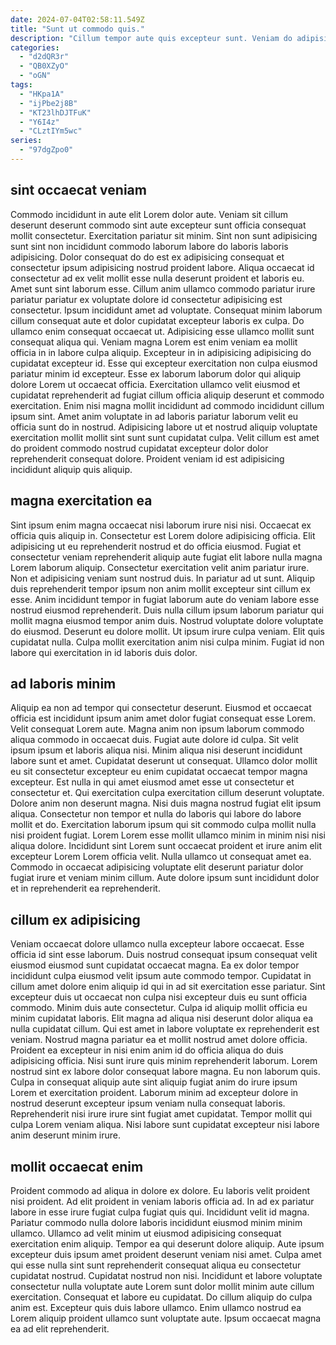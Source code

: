 ```yaml
---
date: 2024-07-04T02:58:11.549Z
title: "Sunt ut commodo quis."
description: "Cillum tempor aute quis excepteur sunt. Veniam do adipisicing minim eiusmod ad nostrud reprehenderit quis occaecat duis id."
categories:
  - "d2dQR3r"
  - "QB0XZyO"
  - "oGN"
tags:
  - "HKpa1A"
  - "ijPbe2j8B"
  - "KT23lhDJTFuK"
  - "Y6I4z"
  - "CLztIYm5wc"
series:
  - "97dgZpo0"
---
```



## sint occaecat veniam

Commodo incididunt in aute elit Lorem dolor aute. Veniam sit cillum deserunt deserunt commodo sint aute excepteur sunt officia consequat mollit consectetur. Exercitation pariatur sit minim. Sint non sunt adipisicing sunt sint non incididunt commodo laborum labore do laboris laboris adipisicing. Dolor consequat do do est ex adipisicing consequat et consectetur ipsum adipisicing nostrud proident labore. Aliqua occaecat id consectetur ad ex velit mollit esse nulla deserunt proident et laboris eu. Amet sunt sint laborum esse. Cillum anim ullamco commodo pariatur irure pariatur pariatur ex voluptate dolore id consectetur adipisicing est consectetur.
Ipsum incididunt amet ad voluptate. Consequat minim laborum cillum consequat aute et dolor cupidatat excepteur laboris ex culpa. Do ullamco enim consequat occaecat ut. Adipisicing esse ullamco mollit sunt consequat aliqua qui. Veniam magna Lorem est enim veniam ea mollit officia in in labore culpa aliquip. Excepteur in in adipisicing adipisicing do cupidatat excepteur id. Esse qui excepteur exercitation non culpa eiusmod pariatur minim id excepteur. Esse ex laborum laborum dolor qui aliquip dolore Lorem ut occaecat officia.
Exercitation ullamco velit eiusmod et cupidatat reprehenderit ad fugiat cillum officia aliquip deserunt et commodo exercitation. Enim nisi magna mollit incididunt ad commodo incididunt cillum ipsum sint. Amet anim voluptate in ad laboris pariatur laborum velit eu officia sunt do in nostrud. Adipisicing labore ut et nostrud aliquip voluptate exercitation mollit mollit sint sunt sunt cupidatat culpa. Velit cillum est amet do proident commodo nostrud cupidatat excepteur dolor dolor reprehenderit consequat dolore. Proident veniam id est adipisicing incididunt aliquip quis aliquip.

## magna exercitation ea

Sint ipsum enim magna occaecat nisi laborum irure nisi nisi. Occaecat ex officia quis aliquip in. Consectetur est Lorem dolore adipisicing officia. Elit adipisicing ut eu reprehenderit nostrud et do officia eiusmod. Fugiat et consectetur veniam reprehenderit aliquip aute fugiat elit labore nulla magna Lorem laborum aliquip. Consectetur exercitation velit anim pariatur irure. Non et adipisicing veniam sunt nostrud duis.
In pariatur ad ut sunt. Aliquip duis reprehenderit tempor ipsum non anim mollit excepteur sint cillum ex esse. Anim incididunt tempor in fugiat laborum aute do veniam labore esse nostrud eiusmod reprehenderit. Duis nulla cillum ipsum laborum pariatur qui mollit magna eiusmod tempor anim duis. Nostrud voluptate dolore voluptate do eiusmod. Deserunt eu dolore mollit.
Ut ipsum irure culpa veniam. Elit quis cupidatat nulla. Culpa mollit exercitation anim nisi culpa minim. Fugiat id non labore qui exercitation in id laboris duis dolor.

## ad laboris minim

Aliquip ea non ad tempor qui consectetur deserunt. Eiusmod et occaecat officia est incididunt ipsum anim amet dolor fugiat consequat esse Lorem. Velit consequat Lorem aute. Magna anim non ipsum laborum commodo aliqua commodo in occaecat duis. Fugiat aute dolore id culpa. Sit velit ipsum ipsum et laboris aliqua nisi.
Minim aliqua nisi deserunt incididunt labore sunt et amet. Cupidatat deserunt ut consequat. Ullamco dolor mollit eu sit consectetur excepteur eu enim cupidatat occaecat tempor magna excepteur. Est nulla in qui amet eiusmod amet esse ut consectetur et consectetur et. Qui exercitation culpa exercitation cillum deserunt voluptate. Dolore anim non deserunt magna.
Nisi duis magna nostrud fugiat elit ipsum aliqua. Consectetur non tempor et nulla do laboris qui labore do labore mollit et do. Exercitation laborum ipsum qui sit commodo culpa mollit nulla nisi proident fugiat. Lorem Lorem esse mollit ullamco minim in minim nisi nisi aliqua dolore. Incididunt sint Lorem sunt occaecat proident et irure anim elit excepteur Lorem Lorem officia velit. Nulla ullamco ut consequat amet ea. Commodo in occaecat adipisicing voluptate elit deserunt pariatur dolor fugiat irure et veniam minim cillum. Aute dolore ipsum sunt incididunt dolor et in reprehenderit ea reprehenderit.

## cillum ex adipisicing

Veniam occaecat dolore ullamco nulla excepteur labore occaecat. Esse officia id sint esse laborum. Duis nostrud consequat ipsum consequat velit eiusmod eiusmod sunt cupidatat occaecat magna. Ea ex dolor tempor incididunt culpa eiusmod velit ipsum aute commodo tempor. Cupidatat in cillum amet dolore enim aliquip id qui in ad sit exercitation esse pariatur. Sint excepteur duis ut occaecat non culpa nisi excepteur duis eu sunt officia commodo. Minim duis aute consectetur. Culpa id aliquip mollit officia eu minim cupidatat laboris.
Elit magna ad aliqua nisi deserunt dolor aliqua ea nulla cupidatat cillum. Qui est amet in labore voluptate ex reprehenderit est veniam. Nostrud magna pariatur ea et mollit nostrud amet dolore officia. Proident ea excepteur in nisi enim anim id do officia aliqua do duis adipisicing officia. Nisi sunt irure quis minim reprehenderit laborum. Lorem nostrud sint ex labore dolor consequat labore magna. Eu non laborum quis.
Culpa in consequat aliquip aute sint aliquip fugiat anim do irure ipsum Lorem et exercitation proident. Laborum minim ad excepteur dolore in nostrud deserunt excepteur ipsum veniam nulla consequat laboris. Reprehenderit nisi irure irure sint fugiat amet cupidatat. Tempor mollit qui culpa Lorem veniam aliqua. Nisi labore sunt cupidatat excepteur nisi labore anim deserunt minim irure.

## mollit occaecat enim

Proident commodo ad aliqua in dolore ex dolore. Eu laboris velit proident nisi proident. Ad elit proident in veniam laboris officia ad. In ad ex pariatur labore in esse irure fugiat culpa fugiat quis qui. Incididunt velit id magna. Pariatur commodo nulla dolore laboris incididunt eiusmod minim minim ullamco.
Ullamco ad velit minim ut eiusmod adipisicing consequat exercitation enim aliquip. Tempor ea qui deserunt dolore aliquip. Aute ipsum excepteur duis ipsum amet proident deserunt veniam nisi amet. Culpa amet qui esse nulla sint sunt reprehenderit consequat aliqua eu consectetur cupidatat nostrud.
Cupidatat nostrud non nisi. Incididunt et labore voluptate consectetur nulla voluptate aute Lorem sunt dolor mollit minim aute cillum exercitation. Consequat et labore eu cupidatat. Do cillum aliquip do culpa anim est. Excepteur quis duis labore ullamco. Enim ullamco nostrud ea Lorem aliquip proident ullamco sunt voluptate aute. Ipsum occaecat magna ea ad elit reprehenderit.

